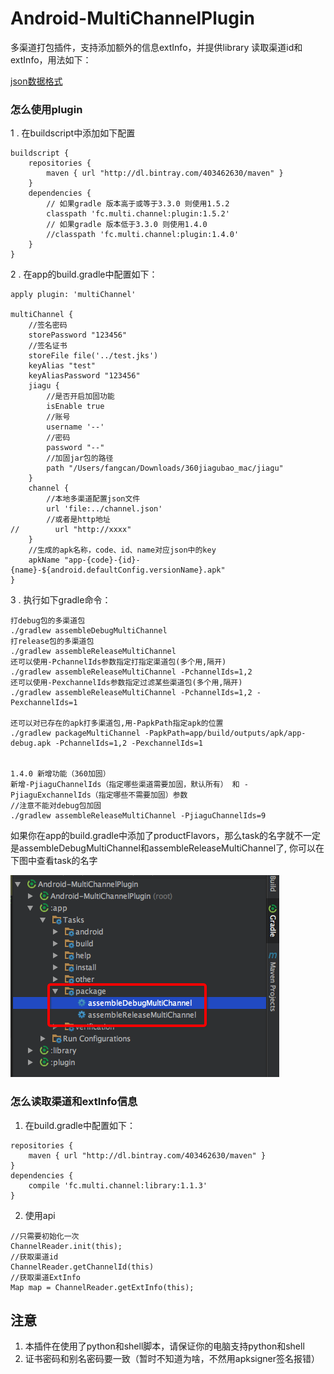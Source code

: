 # Android-MultiChannelPlugin
多渠道打包插件，支持添加额外的信息extInfo，并提供library 读取渠道id和extInfo，用法如下：

 [json数据格式](channel.json)

### 怎么使用plugin
1 . 在buildscript中添加如下配置
```
buildscript {
    repositories {
        maven { url "http://dl.bintray.com/403462630/maven" }
    }
    dependencies {
        // 如果gradle 版本高于或等于3.3.0 则使用1.5.2
        classpath 'fc.multi.channel:plugin:1.5.2'
        // 如果gradle 版本低于3.3.0 则使用1.4.0
        //classpath 'fc.multi.channel:plugin:1.4.0'
    }
}
```

2 . 在app的build.gradle中配置如下：
```
apply plugin: 'multiChannel'

multiChannel {
    //签名密码
    storePassword "123456"
    //签名证书
    storeFile file('../test.jks')
    keyAlias "test"
    keyAliasPassword "123456"
    jiagu {
        //是否开启加固功能
        isEnable true
        //账号
        username '--'
        //密码
        password "--"
        //加固jar包的路径
        path "/Users/fangcan/Downloads/360jiagubao_mac/jiagu"
    }
    channel {
        //本地多渠道配置json文件
        url 'file:../channel.json'
        //或者是http地址
//        url "http://xxxx"
    }
    //生成的apk名称，code、id、name对应json中的key
    apkName "app-{code}-{id}-{name}-${android.defaultConfig.versionName}.apk"
}

```
3 . 执行如下gradle命令：
```
打debug包的多渠道包
./gradlew assembleDebugMultiChannel 
打release包的多渠道包
./gradlew assembleReleaseMultiChannel 
还可以使用-PchannelIds参数指定打指定渠道包(多个用,隔开)
./gradlew assembleReleaseMultiChannel -PchannelIds=1,2
还可以使用-PexchannelIds参数指定过滤某些渠道包(多个用,隔开)
./gradlew assembleReleaseMultiChannel -PchannelIds=1,2 -PexchannelIds=1

还可以对已存在的apk打多渠道包,用-PapkPath指定apk的位置
./gradlew packageMultiChannel -PapkPath=app/build/outputs/apk/app-debug.apk -PchannelIds=1,2 -PexchannelIds=1


1.4.0 新增功能（360加固）
新增-PjiaguChannelIds（指定哪些渠道需要加固，默认所有） 和 -PjiaguExchannelIds（指定哪些不需要加固）参数
//注意不能对debug包加固
./gradlew assembleReleaseMultiChannel -PjiaguChannelIds=9

```

如果你在app的build.gradle中添加了productFlavors，那么task的名字就不一定是assembleDebugMultiChannel和assembleReleaseMultiChannel了,
你可以在下图中查看task的名字

![tmp754639d2.png](tmp754639d2.png)

### 怎么读取渠道和extInfo信息
1. 在build.gradle中配置如下：
```
repositories {
    maven { url "http://dl.bintray.com/403462630/maven" }
}
dependencies {
    compile 'fc.multi.channel:library:1.1.3'
}
```
2. 使用api
```
//只需要初始化一次
ChannelReader.init(this);
//获取渠道id
ChannelReader.getChannelId(this)
//获取渠道ExtInfo
Map map = ChannelReader.getExtInfo(this);
```


## 注意
1. 本插件在使用了python和shell脚本，请保证你的电脑支持python和shell
2. 证书密码和别名密码要一致（暂时不知道为啥，不然用apksigner签名报错）

